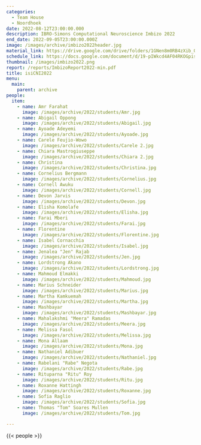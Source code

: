 ```yaml
---
categories:
  - Team House
  - Noordhoek
date: 2022-08-12T23:00:00.000
description: IBRO-Simons Computational Neuroscience Imbizo 2022
end_date: 2022-09-05T23:00:00.000Z
image: /images/archive/imbizo2022header.jpg
material_link: https://drive.google.com/drive/folders/1GNen8m0RB4zXib_O9-Cpy_tkYilheVKD?usp=sharing
schedule_link: https://docs.google.com/document/d/19-pIWkcd4AF04RKOGpist5h0C_vMBs2hJaOtBnHYsDI?usp=sharing
thumbnail: /images/imbizo2022.png
report: /reports/ImbizoReport2022-min.pdf
title: isiCNI2022
menu:
  main:
    parent: archive
people:
  item:
    - name: Amr Farahat
      image: /images/archive/2022/students/Amr.jpg
    - name: Abigail Oppong
      image: /images/archive/2022/students/Abigail.jpg
    - name: Ayoade Adeyemi
      image: /images/archive/2022/students/Ayoade.jpg
    - name: Carele Feujio-Wowo
      image: /images/archive/2022/students/Carele 2.jpg
    - name: Chiara Mastrogiuseppe
      image: /images/archive/2022/students/Chiara 2.jpg
    - name: Christina
      image: /images/archive/2022/students/Christina.jpg
    - name: Cornelius Bergmann
      image: /images/archive/2022/students/Cornelius.jpg
    - name: Cornell Awuku
      image: /images/archive/2022/students/Cornell.jpg
    - name: Devon Jarvis
      image: /images/archive/2022/students/Devon.jpg
    - name: Elisha Komolafe
      image: /images/archive/2022/students/Elisha.jpg
    - name: Farai Mberi
      image: /images/archive/2022/students/Farai.jpg
    - name: Florentine
      image: /images/archive/2022/students/Florentine.jpg
    - name: Isabel Cornacchia
      image: /images/archive/2022/students/Isabel.jpg
    - name: Jenalea "Jen" Rajab
      image: /images/archive/2022/students/Jen.jpg
    - name: Lordstrong Akano
      image: /images/archive/2022/students/Lordstrong.jpg
    - name: Mahmoud Elmakki
      image: /images/archive/2022/students/Mahmoud.jpg
    - name: Marius Schneider
      image: /images/archive/2022/students/Marius.jpg
    - name: Martha Kamkuemah
      image: /images/archive/2022/students/Martha.jpg
    - name: Mashbayar
      image: /images/archive/2022/students/Mashbayar.jpg
    - name: Mahalakshmi "Meera" Ramadas
      image: /images/archive/2022/students/Meera.jpg
    - name: Melissa Fasol
      image: /images/archive/2022/students/Melissa.jpg
    - name: Mona Allaam
      image: /images/archive/2022/students/Mona.jpg
    - name: Nathaniel Adibuer
      image: /images/archive/2022/students/Nathaniel.jpg
    - name: Rabelani "Rabe" Negota
      image: /images/archive/2022/students/Rabe.jpg
    - name: Rituparna "Ritu" Roy
      image: /images/archive/2022/students/Ritu.jpg
    - name: Roxanne Hattingh
      image: /images/archive/2022/students/Roxanne.jpg
    - name: Sofia Raglio
      image: /images/archive/2022/students/Sofia.jpg
    - name: Thomas "Tom" Soares Mullen
      image: /images/archive/2022/students/Tom.jpg

---
```


<!--more-->
{{< people >}}